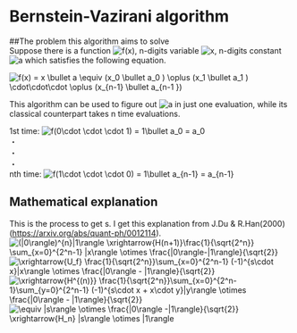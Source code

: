 # Bernstein-Vazirani algorithm

##The problem this algorithm aims to solve  
Suppose there is a function <img src="https://latex.codecogs.com/gif.latex?f(x)" title="f(x)" />, n-digits variable <img src="https://latex.codecogs.com/gif.latex?x" title="x" />, n-digits constant <img src="https://latex.codecogs.com/gif.latex?a" title="a" /> which satisfies the following equation.

<img src="https://latex.codecogs.com/gif.latex?f(x)&space;=&space;x&space;\bullet&space;a&space;\equiv&space;(x_0&space;\bullet&space;a_0&space;)&space;\oplus&space;(x_1&space;\bullet&space;a_1&space;)&space;\cdot\cdot\cdot&space;\oplus&space;(x_{n-1}&space;\bullet&space;a_{n-1&space;})" title="f(x) = x \bullet a \equiv (x_0 \bullet a_0 ) \oplus (x_1 \bullet a_1 ) \cdot\cdot\cdot \oplus (x_{n-1} \bullet a_{n-1 })" />  

This algorithm can be used to figure out <img src="https://latex.codecogs.com/gif.latex?a" title="a" /> in just one evaluation, while its classical counterpart takes n time evaluations.

1st time:  <img src="https://latex.codecogs.com/gif.latex?f(0\cdot&space;\cdot&space;\cdot&space;1)&space;=&space;1\bullet&space;a_0&space;=&space;a_0" title="f(0\cdot \cdot \cdot 1) = 1\bullet a_0 = a_0" />  
・  
・  
・  
nth time:  <img src="https://latex.codecogs.com/gif.latex?f(1\cdot&space;\cdot&space;\cdot&space;0)&space;=&space;1\bullet&space;a_{n-1}&space;=&space;a_{n-1}" title="f(1\cdot \cdot \cdot 0) = 1\bullet a_{n-1} = a_{n-1}" />


## Mathematical explanation  
This is the process to get s.   I get this explanation from J.Du & R.Han(2000)(https://arxiv.org/abs/quant-ph/0012114).  
<img src="https://latex.codecogs.com/gif.latex?(|0\rangle)^{n}|1\rangle&space;\xrightarrow{H(n&plus;1)}\frac{1}{\sqrt{2^n}}&space;\sum_{x=0}^{2^n-1}&space;|x\rangle&space;\otimes&space;\frac{|0\rangle-|1\rangle}{\sqrt{2}}" title="(|0\rangle)^{n}|1\rangle \xrightarrow{H(n+1)}\frac{1}{\sqrt{2^n}} \sum_{x=0}^{2^n-1} |x\rangle \otimes \frac{|0\rangle-|1\rangle}{\sqrt{2}}" />  
<img src="https://latex.codecogs.com/gif.latex?\xrightarrow{U_f}&space;\frac{1}{\sqrt{2^n}}\sum_{x=0}^{2^n-1}&space;(-1)^{s\cdot&space;x}|x\rangle&space;\otimes&space;\frac{|0\rangle&space;-&space;|1\rangle}{\sqrt{2}}" title="\xrightarrow{U_f} \frac{1}{\sqrt{2^n}}\sum_{x=0}^{2^n-1} (-1)^{s\cdot x}|x\rangle \otimes \frac{|0\rangle - |1\rangle}{\sqrt{2}}" />  
<img src="https://latex.codecogs.com/gif.latex?\xrightarrow{H^{(n)}}&space;\frac{1}{\sqrt{2^n}}\sum_{x=0}^{2^n-1}\sum_{y=0}^{2^n-1}&space;(-1)^{s\cdot&space;x&space;&plus;&space;x\cdot&space;y}|y\rangle&space;\otimes&space;\frac{|0\rangle&space;-&space;|1\rangle}{\sqrt{2}}" title="\xrightarrow{H^{(n)}} \frac{1}{\sqrt{2^n}}\sum_{x=0}^{2^n-1}\sum_{y=0}^{2^n-1} (-1)^{s\cdot x + x\cdot y}|y\rangle \otimes \frac{|0\rangle - |1\rangle}{\sqrt{2}}" />  
<img src="https://latex.codecogs.com/gif.latex?\equiv&space;|s\rangle&space;\otimes&space;\frac{|0\rangle&space;-|1\rangle}{\sqrt{2}}&space;\xrightarrow{H_n}&space;|s\rangle&space;\otimes&space;|1\rangle" title="\equiv |s\rangle \otimes \frac{|0\rangle -|1\rangle}{\sqrt{2}} \xrightarrow{H_n} |s\rangle \otimes |1\rangle" />
